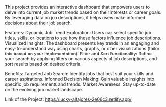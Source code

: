 This project provides an interactive dashboard that empowers users to delve into current job market trends based on their interests or career goals. By leveraging data on job descriptions, it helps users make informed decisions about their job search.

Features:
Dynamic Job Trend Exploration: Users can select specific job titles, skills, or locations to see how these factors influence job descriptions.
Visualized Insights: The dashboard presents key trends in an engaging and easy-to-understand way using charts, graphs, or other visualizations (tailor this based on your implementation).
Filter and Sort Functionality: Refine your search by applying filters on various aspects of job descriptions, and sort results based on desired criteria.

Benefits:
Targeted Job Search: Identify jobs that best suit your skills and career aspirations.
Informed Decision Making: Gain valuable insights into specific job requirements and trends.
Market Awareness: Stay up-to-date on the evolving job market landscape.

Link of the Project:
https://lucky-alfajores-2e06c3.netlify.app/
